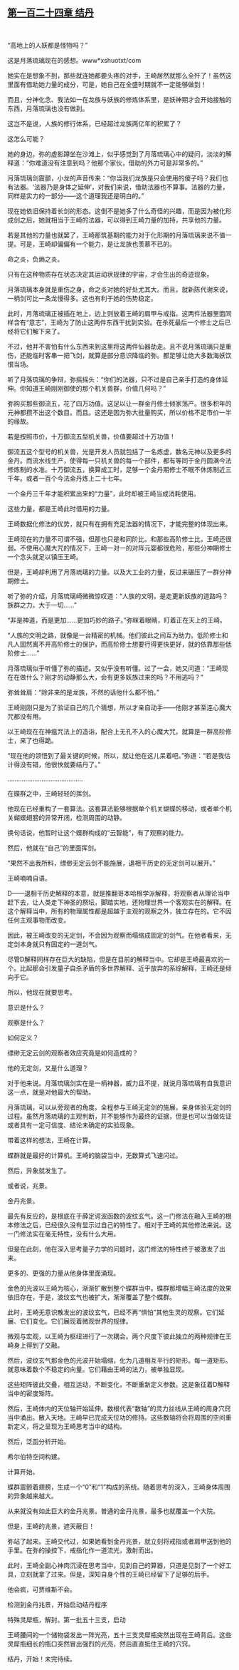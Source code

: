 ## [第一百二十四章 结丹](https://www.xxbiquge.com/11_11207/9045766.html)
﻿

  “高地上的人妖都是怪物吗？”

  这是月落琉璃现在的感想。www*xshuotxt/com

  她实在是想象不到，那些就连她都要头疼的对手，王崎居然就那么全歼了！虽然这里面有借助她力量的成分，可是，她自己在全盛时期就不一定能够做到！

  而且，分神化念、我法如一在龙族与妖族的修炼体系里，是妖神期才会开始接触的东西，月落琉璃也没有做到。

  这岂不是说，人族的修行体系，已经超过龙族两亿年的积累了？

  这怎么可能？

  她的身边，弥的虚影蹲坐在沙滩上，似乎感觉到了月落琉璃心中的疑问，淡淡的解释道：“你难道没有注意到吗？他那个家伙，借助的外力可是非常多的。”

  月落琉璃剑震颤，小龙的声音传来：“你当我们龙族是只会使用的傻子吗？我们也有法器。‘法器乃是身体之延伸’，对我们来说，借助法器也不算事。法器的力量，同样是实力的一部分——这个道理我还是明白的。”

  现在她依旧保持着长剑的形态。这倒不是她多了什么奇怪的兴趣，而是因为被化形成剑之后，她就相当于王崎的法器，可以得到王崎力量的加持，共享他的力量。

  若是其他的力量也就罢了，王崎那筑基期的能力对于化形期的月落琉璃来说不值一提。可是，王崎却偏偏有一个能力，是让龙族也羡慕不已的。

  命之炎，负熵之炎。

  只有在这种物质存在状态决定其运动状规律的宇宙，才会生出的奇迹现象。

  月落琉璃本身就是重伤之身，命之炎对她的好处尤其大。而且，就新陈代谢来说，一柄剑可比一条龙慢得多。这也有利于她的伤势稳定。

  此时，月落琉璃正被插在地上，边上则放着王崎的肩甲与戒指。这两件法器里面同样含有“意志”，王崎为了防止这两件东西干扰到实验。在杀死最后一个修士之后已经将它们解下来了。

  不过，他并不害怕有什么东西来到这里将这两件仙器劫走。且不说月落琉璃只是重伤，还能临时客串一把飞剑，就算是部分意识降临的弥。都足够让绝大多数海妖饮恨当场。

  听了月落琉璃的争辩，弥摇摇头：“你们的法器，只不过是自己亲手打造的身体延伸。你知道王崎刚刚御使的那个机关兽群，价值几何吗？”

  弥购买那些御流五，花了四万功值。这足以让一群金丹修士倾家荡产。很多积年的元神都攒不出这个数目。而且。这还是因为弥大批量购买，所以价格不足市价一半的缘故。

  若是按照市价，十万御流五型机关兽，价值要超过十万功值！

  御流五这个型号的机关兽，光是开发人员就包括了一名炼虚，数名元神以及更多的金丹。而流水线生产，使得每一只机关兽的每一个部件，都有等同于金丹圆满今法修炼制的水准。十万御流五，换算成工时，足够一个金丹期修士不眠不休炼制近三千年。或者一百个今法金丹炼上二十七年。

  一个金丹三千年才能积累出来的“力量”，此时却被王崎当成消耗使用。

  这些力量，都是王崎此时借用的力量。

  王崎数据化修法的优势，就只有在拥有充足法器的情况下，才能完整的体现出来。

  王崎现在的力量不可谓不强，但那也只是和同阶比。和那些高阶修士比，王崎还很弱。不使用心魔大咒的情况下，王崎一对一的对阵元婴都很危险，那些分神期修士一个念头就足以镇压王崎。

  但是，王崎却利用了月落琉璃的力量。以及大工业的力量，反过来碾压了一群分神期修士。

  听了弥的介绍，月落琉璃崎微微惊叹道：“人族的文明，是走更新妖族的道路吗？族群之力。大于一切……”

  “非是神道，而是更加……更加巧妙的路子。”弥眯着眼睛，盯着正在天上的王崎。

  “人族的文明之路，就像是一台精密的机械。他们彼此之间互为助力。低阶修士和凡人固然离不开高阶修士的保护，而高阶修士想要行得更快更好，就的依靠那些低阶修士……”

  月落琉璃似乎听懂了弥的描述。又似乎没有听懂。过了一会，她又问道：“王崎现在在做什么？刚才的动静那么大，会有更多妖族过来的吗？不用逃吗？”

  弥耸耸肩：“除非来的是龙族，不然的话他什么都不怕。”

  王崎刚刚只是为了验证自己的几个猜想，所以才亲自动手——他刚才甚至连心魔大咒都没有用。

  以王崎现在在神瘟咒法上的造诣，配合上无孔不入的心魔大咒，就算是一群高阶修士，来了也得跪。

  “现在他的领悟到了最关键的时候，所以，就让他在这儿呆着吧。”弥道：“若是我估计得没有错，他很快就要结丹了。”

  ……………………………………

  在蝶群之中，王崎轻轻的挥剑。

  他现在已经重构了一套算法。这套算法能够根据单个机关蝴蝶的移动，或者单个机关蝴蝶翅膀的异常开闭，检测周围的动静。

  换句话说，他暂时让这个蝶群构成的“云智能”，有了观察的能力。

  然后，他就在“自己”的里面挥剑。

  “果然不出我所料，缥缈无定云剑不能施展，退相干历史的无定剑可以展开。”

  王崎喃喃自语。

  D——退相干历史解释的本意，就是推翻哥本哈根学派解释，将观察者从理论当中赶下去，让人类走下神圣的祭坛，脚踏实地，还物理世界一个客观实在的解释。在这个解释当中，所有的物理属性都是超越于主观的观察之外，独立存在的。它不因任何主观事物而改变。

  因此，被王崎改变的无定剑，不会因为观察而塌缩成固定的剑气。在他者看来，无定剑本身就只有固定的一道剑气。

  尽管D解释同样存在巨大的缺陷，但是在目前的解释当中。它却是王崎最喜欢的一个。比起那会引发量子自杀矛盾的多世界解释、近乎放弃的系综解释，王崎还是倾向于它。

  所以，他现在就要思考。

  意识是什么？

  观察是什么？

  如何定义？

  缥缈无定云剑的观察者效应究竟是如何造成的？

  他的无定剑，又是什么道理？

  对于他来说。月落琉璃剑实在是一柄神器，威力且不提，就说月落琉璃有自我意识这一点，就是对他最大的帮助。

  月落琉璃，可以从旁观者的角度。全程参与王崎无定剑的施展，亲身体验无定剑的过程。虽然月落琉璃的主观判断，并不能够作为最终的证据，但是也可以当做佐证或者具有一定可信度、结论未确定的实验现象。

  带着这样的想法，王崎在计算。

  蝶群就是最好的计算机。王崎的脑袋当中，无数算式飞速闪过。

  然后，异象就发生了。

  或者说，兆景。

  金丹兆景。

  最先有反应的，是根底在于薛定谔波函数的波纹玄气。这一门修法在融入王崎的根本修法之后，已经很久没有显示过自己的特性了。相对于王崎的其他修法来说。这一门修法实在毫无特性，没有什么大用。

  但是在此刻，他在深入思考量子力学的问题时，这门修法的特性终于被激发了出来。

  更多的、更强的力量从他身体里面涌现。

  金色的光波以王崎为核心，渐渐扩散到整个蝶群当中。蝶群那增幅王崎法度的效果依旧存在，于是，波纹玄气也被扩大，渐渐覆盖了整个蝶群。

  此时，王崎无意识散发出的波纹玄气，已经不再“惧怕”其他生灵的观察。它们延展、它们变化。它们展现着微观世界的规律。

  微观与宏观，以王崎为枢纽进行了一次耦合。两个尺度下彼此独立的两种规律在王崎身上得到了交融。

  然后，波纹玄气那金色的光波开始塌缩，化为几道相互平行的矩形。每一道矩形。就意味着数个不稳定的向量。它们藉由王崎的法力，被单独显现。

  这些矩阵彼此交叠，相互运动，不断变化，不断重新定义参数。这是象征着D解释当中的密度矩阵。

  然后，王崎体内的天位轴开始延伸。数根代表“数轴”的灵力丝线从王崎的周身穴窍当中涌出。散入天地。王崎早已完成天位功的修持。这些数轴将会将周围的空间重新定义，将之呈现为王崎思考当中的结构。

  然后，泛函分析开始。

  希尔伯特空间构建。

  计算开始。

  蝶群震颤着翅膀，生成一个“0”和“1”构成的系统。随着思考的深入，王崎身体周围的异象越来越大。

  从来就没有如此巨大的金丹兆景。普通的金丹兆景，最多也就覆盖一个大院。

  但是，王崎的兆景，遮天蔽日！

  弥站了起来。王崎交代过，如果她看到金丹兆景，就立刻将戒指或者肩甲送到他的手里。在弥的操控下，戒指化作一道流光，激射而出。

  此时，王崎全副心神肉沉浸在思考当中，见到自己的算器，只道是见到了一个好工具，立刻就拿了过来。但是，深知自身个性的王崎已经留下了足够的后手。

  他会疯，可贾维斯不会。

  检测到金丹兆景，开始启动结丹程序

  特殊灵犀瓶，解封。第一批五十三支，启动

  王崎腰间的一个储物袋发出一阵光亮，五十三支灵犀瓶突然出现在王崎背后。这些灵犀瓶细长的瓶口突然冒出强烈的光亮，然后直直抵住王崎的穴窍。

  结丹，开始！未完待续。
